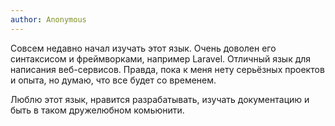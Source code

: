 ```yaml
---
author: Anonymous
---
```


Совсем недавно начал изучать этот язык. Очень доволен его синтаксисом и фреймворками, например Laravel. Отличный язык
для написания веб-сервисов. Правда, пока к меня нету серьёзных проектов и опыта, но думаю, что все будет со временем.

Люблю этот язык, нравится разрабатывать, изучать документацию и быть в таком дружелюбном комьюнити.
